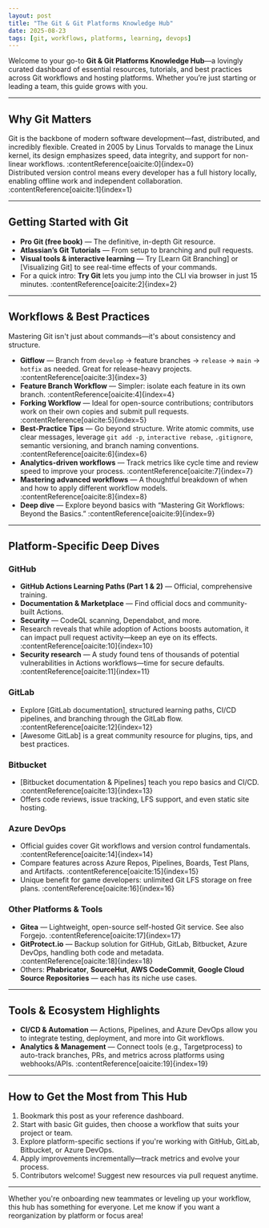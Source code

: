```yaml
---
layout: post
title: "The Git & Git Platforms Knowledge Hub"
date: 2025-08-23
tags: [git, workflows, platforms, learning, devops]
---
```


Welcome to your go-to **Git & Git Platforms Knowledge Hub**—a lovingly curated dashboard of essential resources, tutorials, and best practices across Git workflows and hosting platforms. Whether you’re just starting or leading a team, this guide grows with you.

---

##  Why Git Matters

Git is the backbone of modern software development—fast, distributed, and incredibly flexible. Created in 2005 by Linus Torvalds to manage the Linux kernel, its design emphasizes speed, data integrity, and support for non-linear workflows. :contentReference[oaicite:0]{index=0}  
Distributed version control means every developer has a full history locally, enabling offline work and independent collaboration. :contentReference[oaicite:1]{index=1}

---

##  Getting Started with Git

- **Pro Git (free book)** — The definitive, in-depth Git resource.
- **Atlassian’s Git Tutorials** — From setup to branching and pull requests.
- **Visual tools & interactive learning** — Try [Learn Git Branching] or [Visualizing Git] to see real-time effects of your commands.
- For a quick intro: **Try Git** lets you jump into the CLI via browser in just 15 minutes. :contentReference[oaicite:2]{index=2}

---

##  Workflows & Best Practices

Mastering Git isn't just about commands—it's about consistency and structure.

- **Gitflow** — Branch from `develop` → feature branches → `release` → `main` → `hotfix` as needed. Great for release-heavy projects. :contentReference[oaicite:3]{index=3}  
- **Feature Branch Workflow** — Simpler: isolate each feature in its own branch. :contentReference[oaicite:4]{index=4}  
- **Forking Workflow** — Ideal for open-source contributions; contributors work on their own copies and submit pull requests. :contentReference[oaicite:5]{index=5}  
- **Best-Practice Tips** — Go beyond structure. Write atomic commits, use clear messages, leverage `git add -p`, `interactive rebase`, `.gitignore`, semantic versioning, and branch naming conventions. :contentReference[oaicite:6]{index=6}  
- **Analytics-driven workflows** — Track metrics like cycle time and review speed to improve your process. :contentReference[oaicite:7]{index=7}  
- **Mastering advanced workflows** — A thoughtful breakdown of when and how to apply different workflow models. :contentReference[oaicite:8]{index=8}  
- **Deep dive** — Explore beyond basics with “Mastering Git Workflows: Beyond the Basics.” :contentReference[oaicite:9]{index=9}

---

##  Platform-Specific Deep Dives

### GitHub
- **GitHub Actions Learning Paths (Part 1 & 2)** — Official, comprehensive training.  
- **Documentation & Marketplace** — Find official docs and community-built Actions.  
- **Security** — CodeQL scanning, Dependabot, and more.  
- Research reveals that while adoption of Actions boosts automation, it can impact pull request activity—keep an eye on its effects. :contentReference[oaicite:10]{index=10}  
- **Security research** — A study found tens of thousands of potential vulnerabilities in Actions workflows—time for secure defaults. :contentReference[oaicite:11]{index=11}

### GitLab
- Explore [GitLab documentation], structured learning paths, CI/CD pipelines, and branching through the GitLab flow. :contentReference[oaicite:12]{index=12}  
- [Awesome GitLab] is a great community resource for plugins, tips, and best practices.

### Bitbucket
- [Bitbucket documentation & Pipelines] teach you repo basics and CI/CD. :contentReference[oaicite:13]{index=13}  
- Offers code reviews, issue tracking, LFS support, and even static site hosting.

### Azure DevOps
- Official guides cover Git workflows and version control fundamentals. :contentReference[oaicite:14]{index=14}  
- Compare features across Azure Repos, Pipelines, Boards, Test Plans, and Artifacts. :contentReference[oaicite:15]{index=15}  
- Unique benefit for game developers: unlimited Git LFS storage on free plans. :contentReference[oaicite:16]{index=16}

### Other Platforms & Tools
- **Gitea** — Lightweight, open-source self-hosted Git service. See also Forgejo. :contentReference[oaicite:17]{index=17}  
- **GitProtect.io** — Backup solution for GitHub, GitLab, Bitbucket, Azure DevOps, handling both code and metadata. :contentReference[oaicite:18]{index=18}  
- Others: **Phabricator**, **SourceHut**, **AWS CodeCommit**, **Google Cloud Source Repositories** — each has its niche use cases.

---

##  Tools & Ecosystem Highlights

- **CI/CD & Automation** — Actions, Pipelines, and Azure DevOps allow you to integrate testing, deployment, and more into Git workflows.
- **Analytics & Management** — Connect tools (e.g., Targetprocess) to auto-track branches, PRs, and metrics across platforms using webhooks/APIs. :contentReference[oaicite:19]{index=19}

---

##  How to Get the Most from This Hub

1. Bookmark this post as your reference dashboard.
2. Start with basic Git guides, then choose a workflow that suits your project or team.
3. Explore platform-specific sections if you're working with GitHub, GitLab, Bitbucket, or Azure DevOps.
4. Apply improvements incrementally—track metrics and evolve your process.
5. Contributors welcome! Suggest new resources via pull request anytime.

---

Whether you're onboarding new teammates or leveling up your workflow, this hub has something for everyone. Let me know if you want a reorganization by platform or focus area!

